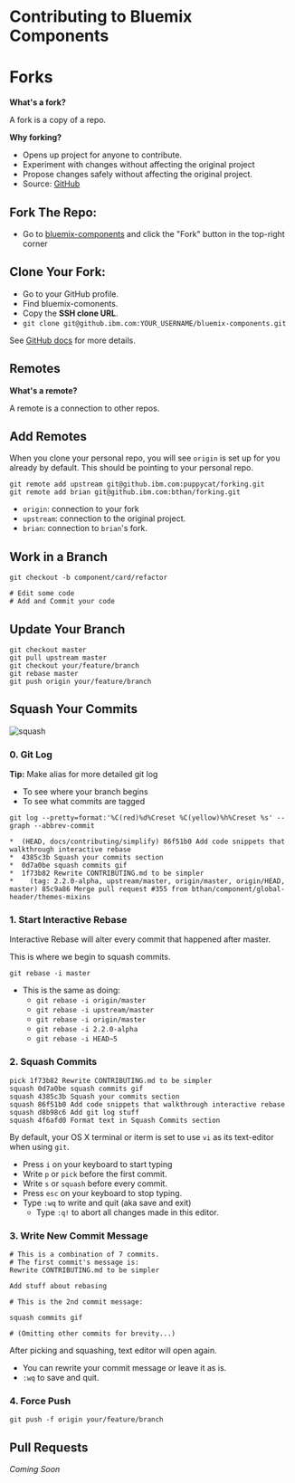 # Contributing to Bluemix Components

# Forks

**What's a fork?**

A fork is a copy of a repo.

**Why forking?**

* Opens up project for anyone to contribute.
* Experiment with changes without affecting the original project
* Propose changes safely without affecting the original project.
* Source: [GitHub](https://help.github.com/articles/fork-a-repo/)

## Fork The Repo:

* Go to [bluemix-components](https://github.ibm.com/Bluemix/bluemix-components) and click the "Fork" button in the top-right corner

## Clone Your Fork:

* Go to your GitHub profile.
* Find bluemix-comonents.
* Copy the **SSH clone URL**.
* `git clone git@github.ibm.com:YOUR_USERNAME/bluemix-components.git`

See [GitHub docs](https://help.github.com/articles/fork-a-repo/) for more details.


## Remotes

**What's a remote?**

A remote is a connection to other repos.

## Add Remotes

When you clone your personal repo, you will see `origin` is set up for you already by default. This should be pointing to your personal repo.

```
git remote add upstream git@github.ibm.com:puppycat/forking.git
git remote add brian git@github.ibm.com:bthan/forking.git
```

* `origin`: connection to your fork
* `upstream`: connection to the original project.
* `brian`: connection to `brian`'s fork.


## Work in a Branch

```
git checkout -b component/card/refactor

# Edit some code
# Add and Commit your code
```

## Update Your Branch

```
git checkout master
git pull upstream master
git checkout your/feature/branch
git rebase master
git push origin your/feature/branch
```

## Squash Your Commits

![squash](https://uploads.github.ibm.com/github-enterprise-assets/0000/0076/0000/4241/9d2f075a-99d3-11e5-94a5-c49bd1ead5d2.gif)

### 0. Git Log

**Tip:** Make alias for more detailed git log

* To see where your branch begins
* To see what commits are tagged

```
git log --pretty=format:'%C(red)%d%Creset %C(yellow)%h%Creset %s' --graph --abbrev-commit

*  (HEAD, docs/contributing/simplify) 86f51b0 Add code snippets that walkthrough interactive rebase
*  4385c3b Squash your commits section
*  0d7a0be squash commits gif
*  1f73b82 Rewrite CONTRIBUTING.md to be simpler
*    (tag: 2.2.0-alpha, upstream/master, origin/master, origin/HEAD, master) 85c9a86 Merge pull request #355 from bthan/component/global-header/themes-mixins
```

### 1. Start Interactive Rebase

Interactive Rebase will alter every commit that happened after master.

This is where we begin to squash commits.

```
git rebase -i master

```
* This is the same as doing:
	* `git rebase -i origin/master`
	* `git rebase -i upstream/master`
	* `git rebase -i origin/master`
	* `git rebase -i 2.2.0-alpha`
	* `git rebase -i HEAD~5`

### 2. Squash Commits

```
pick 1f73b82 Rewrite CONTRIBUTING.md to be simpler
squash 0d7a0be squash commits gif
squash 4385c3b Squash your commits section
squash 86f51b0 Add code snippets that walkthrough interactive rebase
squash d8b98c6 Add git log stuff
squash 4f6afd0 Format text in Squash Commits section
```

By default, your OS X terminal or iterm is set to use `vi` as its text-editor when using `git`.

* Press `i` on your keyboard to start typing
* Write `p` or `pick` before the first commit.
* Write `s` or `squash` before every commit.
* Press `esc` on your keyboard to stop typing.
* Type `:wq` to write and quit (aka save and exit)
	* Type `:q!` to abort all changes made in this editor.

### 3. Write New Commit Message

```
# This is a combination of 7 commits.
# The first commit's message is:
Rewrite CONTRIBUTING.md to be simpler

Add stuff about rebasing

# This is the 2nd commit message:

squash commits gif

# (Omitting other commits for brevity...)
```
After picking and squashing, text editor will open again.
* You can rewrite your commit message or leave it as is.
* `:wq` to save and quit.

### 4. Force Push

```
git push -f origin your/feature/branch
```

## Pull Requests

*Coming Soon*

